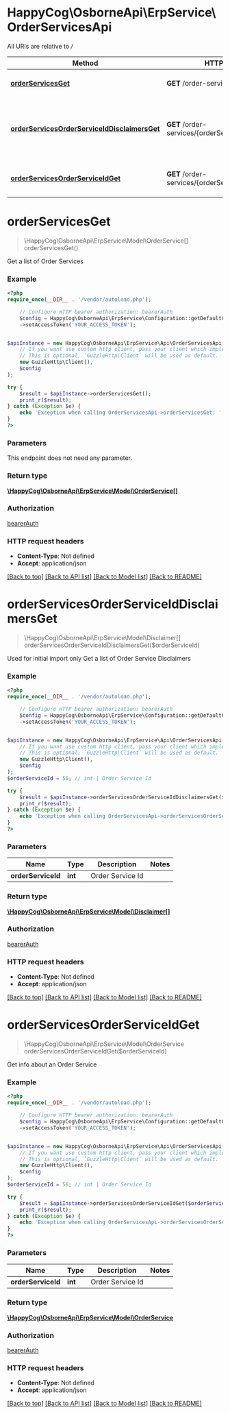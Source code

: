 # HappyCog\OsborneApi\ErpService\OrderServicesApi

All URIs are relative to */*

Method | HTTP request | Description
------------- | ------------- | -------------
[**orderServicesGet**](OrderServicesApi.md#orderServicesGet) | **GET** /order-services | Get a list of Order Services
[**orderServicesOrderServiceIdDisclaimersGet**](OrderServicesApi.md#orderServicesOrderServiceIdDisclaimersGet) | **GET** /order-services/{orderServiceId}/disclaimers | Used for initial import only  Get a list of Order Service Disclaimers
[**orderServicesOrderServiceIdGet**](OrderServicesApi.md#orderServicesOrderServiceIdGet) | **GET** /order-services/{orderServiceId} | Get info about an Order Service


# **orderServicesGet**
> \HappyCog\OsborneApi\ErpService\Model\OrderService[] orderServicesGet()

Get a list of Order Services

### Example
```php
<?php
require_once(__DIR__ . '/vendor/autoload.php');

    // Configure HTTP bearer authorization: bearerAuth
    $config = HappyCog\OsborneApi\ErpService\Configuration::getDefaultConfiguration()
    ->setAccessToken('YOUR_ACCESS_TOKEN');


$apiInstance = new HappyCog\OsborneApi\ErpService\Api\OrderServicesApi(
    // If you want use custom http client, pass your client which implements `GuzzleHttp\ClientInterface`.
    // This is optional, `GuzzleHttp\Client` will be used as default.
    new GuzzleHttp\Client(),
    $config
);

try {
    $result = $apiInstance->orderServicesGet();
    print_r($result);
} catch (Exception $e) {
    echo 'Exception when calling OrderServicesApi->orderServicesGet: ', $e->getMessage(), PHP_EOL;
}
?>
```

### Parameters
This endpoint does not need any parameter.

### Return type

[**\HappyCog\OsborneApi\ErpService\Model\OrderService[]**](../Model/OrderService.md)

### Authorization

[bearerAuth](../../README.md#bearerAuth)

### HTTP request headers

 - **Content-Type**: Not defined
 - **Accept**: application/json

[[Back to top]](#) [[Back to API list]](../../README.md#documentation-for-api-endpoints) [[Back to Model list]](../../README.md#documentation-for-models) [[Back to README]](../../README.md)

# **orderServicesOrderServiceIdDisclaimersGet**
> \HappyCog\OsborneApi\ErpService\Model\Disclaimer[] orderServicesOrderServiceIdDisclaimersGet($orderServiceId)

Used for initial import only  Get a list of Order Service Disclaimers

### Example
```php
<?php
require_once(__DIR__ . '/vendor/autoload.php');

    // Configure HTTP bearer authorization: bearerAuth
    $config = HappyCog\OsborneApi\ErpService\Configuration::getDefaultConfiguration()
    ->setAccessToken('YOUR_ACCESS_TOKEN');


$apiInstance = new HappyCog\OsborneApi\ErpService\Api\OrderServicesApi(
    // If you want use custom http client, pass your client which implements `GuzzleHttp\ClientInterface`.
    // This is optional, `GuzzleHttp\Client` will be used as default.
    new GuzzleHttp\Client(),
    $config
);
$orderServiceId = 56; // int | Order Service Id

try {
    $result = $apiInstance->orderServicesOrderServiceIdDisclaimersGet($orderServiceId);
    print_r($result);
} catch (Exception $e) {
    echo 'Exception when calling OrderServicesApi->orderServicesOrderServiceIdDisclaimersGet: ', $e->getMessage(), PHP_EOL;
}
?>
```

### Parameters

Name | Type | Description  | Notes
------------- | ------------- | ------------- | -------------
 **orderServiceId** | **int**| Order Service Id |

### Return type

[**\HappyCog\OsborneApi\ErpService\Model\Disclaimer[]**](../Model/Disclaimer.md)

### Authorization

[bearerAuth](../../README.md#bearerAuth)

### HTTP request headers

 - **Content-Type**: Not defined
 - **Accept**: application/json

[[Back to top]](#) [[Back to API list]](../../README.md#documentation-for-api-endpoints) [[Back to Model list]](../../README.md#documentation-for-models) [[Back to README]](../../README.md)

# **orderServicesOrderServiceIdGet**
> \HappyCog\OsborneApi\ErpService\Model\OrderService orderServicesOrderServiceIdGet($orderServiceId)

Get info about an Order Service

### Example
```php
<?php
require_once(__DIR__ . '/vendor/autoload.php');

    // Configure HTTP bearer authorization: bearerAuth
    $config = HappyCog\OsborneApi\ErpService\Configuration::getDefaultConfiguration()
    ->setAccessToken('YOUR_ACCESS_TOKEN');


$apiInstance = new HappyCog\OsborneApi\ErpService\Api\OrderServicesApi(
    // If you want use custom http client, pass your client which implements `GuzzleHttp\ClientInterface`.
    // This is optional, `GuzzleHttp\Client` will be used as default.
    new GuzzleHttp\Client(),
    $config
);
$orderServiceId = 56; // int | Order Service Id

try {
    $result = $apiInstance->orderServicesOrderServiceIdGet($orderServiceId);
    print_r($result);
} catch (Exception $e) {
    echo 'Exception when calling OrderServicesApi->orderServicesOrderServiceIdGet: ', $e->getMessage(), PHP_EOL;
}
?>
```

### Parameters

Name | Type | Description  | Notes
------------- | ------------- | ------------- | -------------
 **orderServiceId** | **int**| Order Service Id |

### Return type

[**\HappyCog\OsborneApi\ErpService\Model\OrderService**](../Model/OrderService.md)

### Authorization

[bearerAuth](../../README.md#bearerAuth)

### HTTP request headers

 - **Content-Type**: Not defined
 - **Accept**: application/json

[[Back to top]](#) [[Back to API list]](../../README.md#documentation-for-api-endpoints) [[Back to Model list]](../../README.md#documentation-for-models) [[Back to README]](../../README.md)

